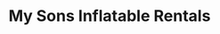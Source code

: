 ---
title: "My Sons Inflatable Rentals"
url: /lincoln/my-sons-inflatable-rentals/
shop: storage rental
---